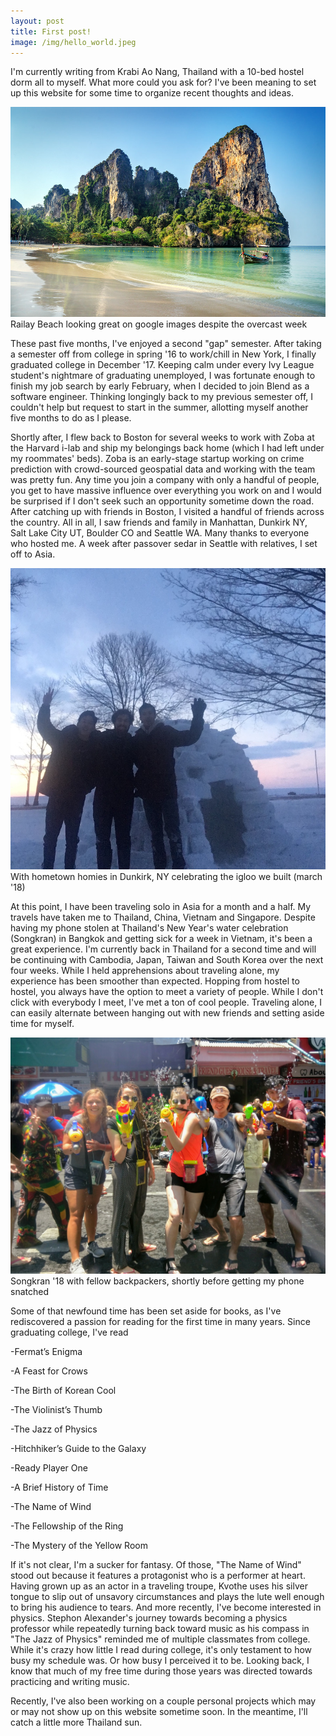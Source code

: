 ```yaml
---
layout: post
title: First post!
image: /img/hello_world.jpeg
---
```


I'm currently writing from Krabi Ao Nang, Thailand with a 10-bed hostel dorm all to myself. What more could you ask for? I've been meaning to set up this website for some time to organize recent thoughts and ideas. 

![railay](/img/railay.jpg)
Railay Beach looking great on google images despite the overcast week

These past five months, I've enjoyed a second "gap" semester. After taking a semester off from college in spring '16 to work/chill in New York, I finally graduated college in December '17. Keeping calm under every Ivy League student's nightmare of graduating unemployed, I was fortunate enough to finish my job search by early February, when I decided to join Blend as a software engineer. Thinking longingly back to my previous semester off, I couldn't help but request to start in the summer, allotting myself another five months to do as I please.

Shortly after, I flew back to Boston for several weeks to work with Zoba at the Harvard i-lab and ship my belongings back home (which I had left under my roommates' beds). Zoba is an early-stage startup working on crime prediction with crowd-sourced geospatial data and working with the team was pretty fun. Any time you join a company with only a handful of people, you get to have massive influence over everything you work on and I would be surprised if I don't seek such an opportunity sometime down the road. After catching up with friends in Boston, I visited a handful of friends across the country. All in all, I saw friends and family in Manhattan, Dunkirk NY, Salt Lake City UT, Boulder CO and Seattle WA. Many thanks to everyone who hosted me. A week after passover sedar in Seattle with relatives, I set off to Asia.


![igloo](/img/igloo.jpg)
With hometown homies in Dunkirk, NY celebrating the igloo we built (march '18)

At this point, I have been traveling solo in Asia for a month and a half. My travels have taken me to Thailand, China, Vietnam and Singapore. Despite having my phone stolen at Thailand's New Year's water celebration (Songkran) in Bangkok and getting sick for a week in Vietnam, it's been a great experience. I'm currently back in Thailand for a second time and will be continuing with Cambodia, Japan, Taiwan and South Korea over the next four weeks. While I held apprehensions about traveling alone, my experience has been smoother than expected. Hopping from hostel to hostel, you always have the option to meet a variety of people. While I don't click with everybody I meet, I've met a ton of cool people. Traveling alone, I can easily alternate between hanging out with new friends and setting aside time for myself.


![songkran](/img/songkran.jpg)
Songkran '18 with fellow backpackers, shortly before getting my phone snatched

Some of that newfound time has been set aside for books, as I've rediscovered a passion for reading for the first time in many years. Since graduating college, I've read

-Fermat’s Enigma

-A Feast for Crows

-The Birth of Korean Cool

-The Violinist’s Thumb

-The Jazz of Physics

-Hitchhiker’s Guide to the Galaxy

-Ready Player One

-A Brief History of Time

-The Name of Wind

-The Fellowship of the Ring

-The Mystery of the Yellow Room

If it's not clear, I'm a sucker for fantasy. Of those, "The Name of Wind" stood out because it features a protagonist who is a performer at heart. Having grown up as an actor in a traveling troupe, Kvothe uses his silver tongue to slip out of unsavory circumstances and plays the lute well enough to bring his audience to tears. And more recently, I've become interested in physics. Stephon Alexander's journey towards becoming a physics professor while repeatedly turning back toward music as his compass in "The Jazz of Physics" reminded me of multiple classmates from college. While it's crazy how little I read during college, it's only testament to how busy my schedule was. Or how busy I perceived it to be. Looking back, I know that much of my free time during those years was directed towards practicing and writing music.

Recently, I've also been working on a couple personal projects which may or may not show up on this website sometime soon. In the meantime, I'll catch a little more Thailand sun.


<!-- Recently, I've also been trying to make web apps out of a couple personal projects. One to help you learn melodies more efficiently on guitar and another to integrate research from my senior thesis and provide live tennis match forecasts. Maybe mentioning this will motivate me to finish them sometime soon. In the meantime, I'll catch a little more Thailand sun. -->

<!-- I mean, hey, I just completed a degree in computer science four years after receiving an atrocious grade in "intro to computer science." Anyway, I know these two projects must sound really exciting to most people and you'll be able to check them out on this site once they're ready. -->

<!-- A lot of people I know may have had apprehensions about taking a long break before work. Many peopl     don't know how to not work hard -->